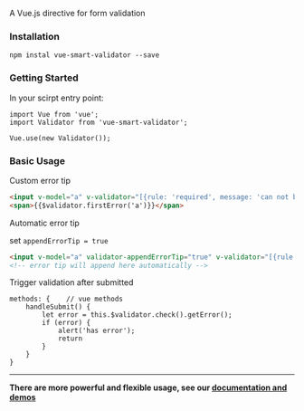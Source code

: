 A Vue.js directive for form validation 

### Installation

```
npm instal vue-smart-validator --save
```

### Getting Started

In your scirpt entry point:
```
import Vue from 'vue';
import Validator from 'vue-smart-validator';

Vue.use(new Validator());
```

### Basic Usage

Custom error tip
```html
<input v-model="a" v-validator="[{rule: 'required', message: 'can not be null'}, {rule: 'number', message: 'must be number'}]">
<span>{{$validator.firstError('a')}}</span>
```

Automatic error tip

set ``appendErrorTip = true``
```html
<input v-model="a" validator-appendErrorTip="true" v-validator="[{rule: 'required', message: 'can not be null'}, {rule: 'number', message: 'must be number'}]">
<!-- error tip will append here automatically -->
```

Trigger validation after submitted
```
methods: {    // vue methods
    handleSubmit() {
        let error = this.$validator.check().getError();
        if (error) {
            alert('has error');
            return
        }
    }
}
```

----

**There are more powerful and flexible usage, see our [documentation and demos](//mlxiao93.github.io/docs-vue-smart-validator/index.html#/dash/intro)**
